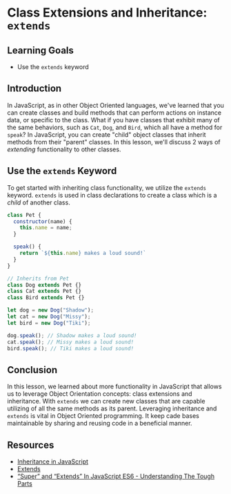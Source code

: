 # Class Extensions and Inheritance: `extends`

## Learning Goals

- Use the `extends` keyword

## Introduction

In JavaScript, as in other Object Oriented languages, we've learned
that you can create classes and build methods that can perform
actions on instance data, or specific to the class. What if you have
classes that exhibit many of the same behaviors, such as `Cat`, `Dog`,
and `Bird`, which all have a method for `speak`? In JavaScript, you can
create "child" object classes that inherit methods from their "parent"
classes. In this lesson, we'll discuss 2 ways of _extending_ functionality
to other classes.

## Use the `extends` Keyword

To get started with inheriting class functionality, we utilize the `extends`
keyword. `extends` is used in class declarations to create a class which
is a _child_ of another class. 

```js
class Pet {
  constructor(name) {
    this.name = name;
  }

  speak() {
    return `${this.name} makes a loud sound!`
  }
}

// Inherits from Pet
class Dog extends Pet {}
class Cat extends Pet {}
class Bird extends Pet {}

let dog = new Dog("Shadow");
let cat = new Dog("Missy");
let bird = new Dog("Tiki");

dog.speak(); // Shadow makes a loud sound!
cat.speak(); // Missy makes a loud sound!
bird.speak(); // Tiki makes a loud sound!
```

## Conclusion

In this lesson, we learned about more functionality in JavaScript that allows us to leverage
Object Orientation concepts: class extensions and inheritance. With `extends` we can create 
new classes that are capable utilizing of all the same methods as its parent. Leveraging
inheritance and `extends` is vital in Object Oriented programming. It keep cade bases maintainable
by sharing and reusing code in a beneficial manner.

## Resources

* [Inheritance in JavaScript](https://developer.mozilla.org/en-US/docs/Learn/JavaScript/Objects/Inheritance)
* [Extends](https://developer.mozilla.org/en-US/docs/Web/JavaScript/Reference/Classes/extends)
* [“Super” and “Extends” In JavaScript ES6 - Understanding The Tough Parts](https://medium.com/beginners-guide-to-mobile-web-development/super-and-extends-in-javascript-es6-understanding-the-tough-parts-6120372d3420)